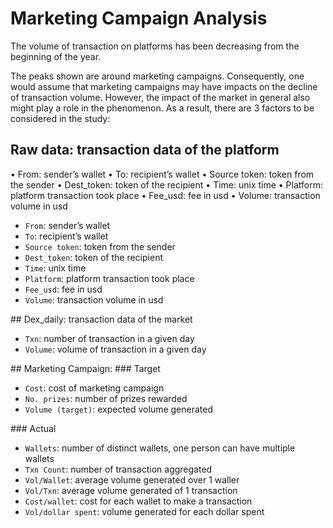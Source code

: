 # Marketing Campaign Analysis
The volume of transaction on platforms has been decreasing from the beginning of the year. 
 
The peaks shown are around marketing campaigns. Consequently, one would assume that marketing campaigns may have impacts on the decline of transaction volume. However, the impact of the market in general also might play a role in the phenomenon. As a result, there are 3 factors to be considered in the study:
 
## Raw data: transaction data of the platform
•	From: sender’s wallet
•	To: recipient’s wallet
•	Source token: token from the sender
•	Dest_token: token of the recipient
•	Time: unix time
•	Platform: platform transaction took place
•	Fee_usd: fee in usd
•	Volume: transaction volume in usd

<ul>
 <li><code>From</code>: sender’s wallet</li>
 <li><code>To</code>: recipient’s wallet</li>
 <li><code>Source token</code>: token from the sender</li>
 <li><code>Dest_token</code>: token of the recipient</li>
 <li><code>Time</code>: unix time</li>
 <li><code>Platform</code>: platform transaction took place</li>
 <li><code>Fee_usd</code>: fee in usd</li>
 <li><code>Volume</code>: transaction volume in usd</li>
</ul>
## Dex_daily: transaction data of the market
<ul>
 <li><code>Txn</code>: number of transaction in a given day</li>
 <li><code>Volume</code>: volume of transaction in a given day</li>
</ul>
## Marketing Campaign:
### Target
<ul>
 <li><code>Cost</code>: cost of marketing campaign</li>
 <li><code>No. prizes</code>: number of prizes rewarded</li>
 <li><code>Volume (target)</code>: expected volume generated</li>
</ul>
### Actual
<ul>
 <li><code>Wallets</code>: number of distinct wallets, one person can have multiple wallets</li>
 <li><code>Txn Count</code>: number of transaction aggregated</li>
 <li><code>Vol/Wallet</code>: average volume generated over 1 waller</li>
 <li><code>Vol/Txn</code>: average volume generated of 1 transaction</li>
 <li><code>Cost/wallet</code>: cost for each wallet to make a transaction</li>
 <li><code>Vol/dollar spent</code>: volume generated for each dollar spent</li>
</ul>
